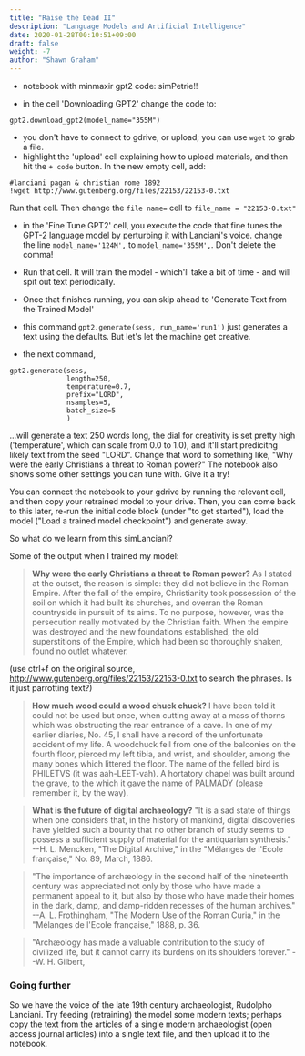```yaml
---
title: "Raise the Dead II"
description: "Language Models and Artificial Intelligence"
date: 2020-01-28T00:10:51+09:00
draft: false
weight: -7
author: "Shawn Graham"
---
```



- notebook with minmaxir gpt2 code: simPetrie!!


- in the cell 'Downloading GPT2' change the code to:

```
gpt2.download_gpt2(model_name="355M")
```
- you don't have to connect to gdrive, or upload; you can use `wget` to grab a file.
- highlight the 'upload' cell explaining how to upload materials, and then hit the `+ code` button. In the new empty cell, add:

```
#lanciani pagan & christian rome 1892
!wget http://www.gutenberg.org/files/22153/22153-0.txt
```

Run that cell. Then change the `file name=` cell to `file_name = "22153-0.txt"`

- in the 'Fine Tune GPT2' cell, you execute the code that fine tunes the GPT-2 language model by perturbing it with Lanciani's voice. change the line `model_name='124M',` to `model_name='355M',`. Don't delete the comma!

- Run that cell. It will train the model - which'll take a bit of time - and will spit out text periodically.

- Once that finishes running, you can skip ahead to 'Generate Text from the Trained Model'

- this command `gpt2.generate(sess, run_name='run1')` just generates a text using the defaults. But let's let the machine get creative.

- the next command,
```
gpt2.generate(sess,
              length=250,
              temperature=0.7,
              prefix="LORD",
              nsamples=5,
              batch_size=5
              )
```
...will generate a text 250 words long, the dial for creativity is set pretty high ('temperature', which can scale from 0.0 to 1.0), and it'll start predicitng likely text from the seed "LORD". Change that word to something like, "Why were the early Christians a threat to Roman power?" The notebook also shows some other settings you can tune with. Give it a try!

You can connect the notebook to your gdrive by running the relevant cell, and then copy your retrained model to your drive. Then, you can come back to this later, re-run the initial code block (under "to get started"), load the model ("Load a trained model checkpoint") and generate away.

So what do we learn from this simLanciani?


Some of the output when I trained my model:

> **Why were the early Christians a threat to Roman power?** As I stated at the outset, the reason is simple: they did not believe in the Roman Empire. After the fall of the empire, Christianity took possession of the soil on which it had built its churches, and overran the Roman countryside in pursuit of its aims. To no purpose, however, was the persecution really motivated by the Christian faith. When the empire was destroyed and the new
foundations established, the old superstitions of the Empire, which had
been so thoroughly shaken, found no outlet whatever.

(use ctrl+f on the original source, http://www.gutenberg.org/files/22153/22153-0.txt to search the phrases. Is it just parrotting text?)

> **How much wood could a wood chuck chuck?** I have been told it could not be used but once, when cutting away at a mass of thorns which was obstructing the rear entrance of a cave. In one of my earlier diaries, No. 45, I shall have a record of the unfortunate accident of my life. A woodchuck fell from one of the balconies on the fourth floor, pierced my left tibia, and wrist, and shoulder, among the many bones which littered the floor. The name of the felled bird is PHILETVS (it was aah-LEET-vah). A hortatory chapel was built around the grave, to the which it gave the name of PALMADY (please remember it, by the way).

>**What is the future of digital archaeology?**
> "It is a sad state of things when one considers that, in the history of mankind, digital discoveries have yielded such a bounty that no other branch of study seems to possess a sufficient supply of material for the antiquarian synthesis."
--H. L. Mencken, "The Digital Archive," in the
"Mélanges de l'Ecole française," No. 89, March, 1886.

> "The importance of archæology in the second half of the nineteenth century was appreciated not only by those who have made a permanent appeal to it, but also by those who have made their homes in the dark, damp, and damp-ridden recesses of the human archives."
--A. L. Frothingham, "The Modern Use of the Roman Curia," in
the "Mélanges de l'Ecole française," 1888, p. 36.

> "Archæology has made a valuable contribution to the study of civilized life, but it cannot carry its burdens on its shoulders forever."
--W. H. Gilbert,

### Going further

So we have the voice of the late 19th century archaeologist, Rudolpho Lanciani. Try feeding (retraining) the model some modern texts; perhaps copy the text from the articles of a single modern archaeologist (open access journal articles) into a single text file, and then upload it to the notebook.
